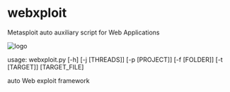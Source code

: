 # webxploit
Metasploit auto auxiliary script for Web Applications

![logo](https://imgur.com/eNmcstT.png "logo")
          
usage: webxploit.py [-h] [-j [THREADS]] [-p [PROJECT]] [-f [FOLDER]] [-t [TARGET]] [TARGET_FILE]

auto Web exploit framework
